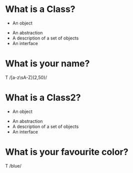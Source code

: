 # What is a Class?
 - An object
 + An abstraction
 + A description of a set of objects
 + An interface

# What is your name?
 T /[a-z\sA-Z]{2,50}/

# What is a Class2?
 - An object
 + An abstraction
 + A description of a set of objects
 + An interface

# What is your favourite color?
 T /blue/
